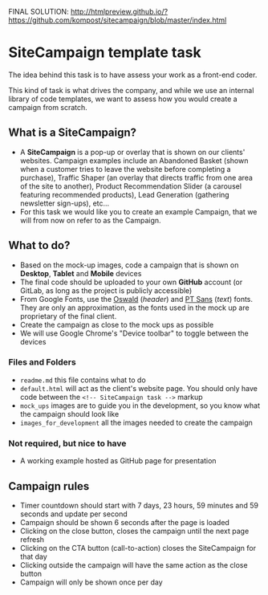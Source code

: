 FINAL SOLUTION: http://htmlpreview.github.io/?https://github.com/kompost/sitecampaign/blob/master/index.html

# SiteCampaign template task

The idea behind this task is to have assess your work as a front-end coder.

This kind of task is what drives the company, and while we use an internal library of code templates, we want to assess how you would create a campaign from scratch.


## What is a SiteCampaign?

- A **SiteCampaign**  is a pop-up or overlay that is shown on our clients' websites. Campaign examples include an Abandoned Basket (shown when a customer tries to leave the website before completing a purchase), Traffic Shaper (an overlay that directs traffic from one area of the site to another), Product Recommendation Slider (a carousel featuring recommended products), Lead Generation (gathering newsletter sign-ups), etc...
- For this task we would like you to create an example Campaign, that we will from now on refer to as the Campaign.

## What to do?

- Based on the mock-up images, code a campaign that is shown on **Desktop**, **Tablet** and **Mobile** devices
- The final code should be uploaded to your own **GitHub** account (or GitLab, as long as the project is publicly accessible)
- From Google Fonts, use the [Oswald](https://fonts.google.com/specimen/Oswald) (*header*) and [PT Sans](https://fonts.google.com/specimen/PT+Sans) (*text*) fonts. They are only an approximation, as the fonts used in the mock up are proprietary of the final client.
- Create the campaign as close to the mock ups as possible
- We will use Google Chrome's "Device toolbar" to toggle between the devices

### Files and Folders

- `readme.md` this file contains what to do
- `default.html` will act as the client's website page. You should only have code between the `<!-- SiteCampaign task -->` markup
- `mock_ups` images are to guide you in the development, so you know what the campaign should look like
- `images_for_development` all the images needed to create the campaign

### Not required, but nice to have

- A working example hosted as GitHub page for presentation

## Campaign rules

- Timer countdown should start with 7 days, 23 hours, 59 minutes and 59 seconds and update per second
- Campaign should be shown 6 seconds after the page is loaded
- Clicking on the close button, closes the campaign until the next page refresh
- Clicking on the CTA button (call-to-action) closes the SiteCampaign for that day
- Clicking outside the campaign will have the same action as the close button
- Campaign will only be shown once per day
